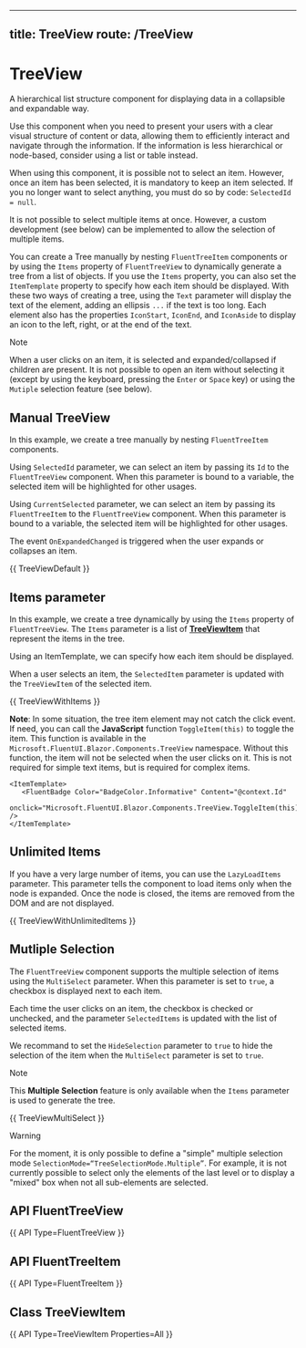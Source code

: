 
---
title: TreeView
route: /TreeView
---

# TreeView

A hierarchical list structure component for displaying data in a collapsible and expandable way.

Use this component when you need to present your users with a clear visual structure of content or data,
allowing them to efficiently interact and navigate through the information.
If the information is less hierarchical or node-based, consider using a list or table instead.

When using this component, it is possible not to select an item.
However, once an item has been selected, it is mandatory to keep an item selected.
If you no longer want to select anything, you must do so by code: `SelectedId = null`.

It is not possible to select multiple items at once. However, a custom development (see below) can be implemented to allow the selection of multiple items.

You can create a Tree manually by nesting `FluentTreeItem` components or by using the `Items` property of `FluentTreeView` to dynamically generate a tree from a list of objects.
If you use the `Items` property, you can also set the `ItemTemplate` property to specify how each item should be displayed.
With these two ways of creating a tree, using the `Text` parameter will display the text of the element, adding an ellipsis `...` if the text is too long.
Each element also has the properties `IconStart`, `IconEnd`, and `IconAside` to display an icon to the left, right, or at the end of the text.

> [!NOTE]
> When a user clicks on an item, it is selected and expanded/collapsed if children are present.
> It is not possible to open an item without selecting it (except by using the keyboard, pressing the `Enter` or `Space` key)
> or using the `Mutiple` selection feature (see below).

## Manual TreeView

In this example, we create a tree manually by nesting `FluentTreeItem` components.

Using `SelectedId` parameter, we can select an item by passing its `Id` to the `FluentTreeView` component.
When this parameter is bound to a variable, the selected item will be highlighted for other usages.

Using `CurrentSelected` parameter, we can select an item by passing its `FluentTreeItem` to the `FluentTreeView` component.
When this parameter is bound to a variable, the selected item will be highlighted for other usages.

The event `OnExpandedChanged` is triggered when the user expands or collapses an item.

{{ TreeViewDefault }}

## Items parameter

In this example, we create a tree dynamically by using the `Items` property of `FluentTreeView`.
The `Items` parameter is a list of [**TreeViewItem**](/TreeView#class-treeviewitem) that represent the items in the tree.

Using an ItemTemplate, we can specify how each item should be displayed.

When a user selects an item, the `SelectedItem` parameter is updated with the `TreeViewItem` of the selected item.

{{ TreeViewWithItems }}

**Note**:
In some situation, the tree item element may not catch the click event.
If need, you can call the **JavaScript** function `ToggleItem(this)` to toggle the item.
This function is available in the `Microsoft.FluentUI.Blazor.Components.TreeView` namespace.
Without this function, the item will not be selected when the user clicks on it.
This is not required for simple text items, but is required for complex items.

```razor
<ItemTemplate>
   <FluentBadge Color="BadgeColor.Informative" Content="@context.Id"
                onclick="Microsoft.FluentUI.Blazor.Components.TreeView.ToggleItem(this)" />
</ItemTemplate>
```

## Unlimited Items

If you have a very large number of items, you can use the `LazyLoadItems` parameter.
This parameter tells the component to load items only when the node is expanded.
Once the node is closed, the items are removed from the DOM and are not displayed.

{{ TreeViewWithUnlimitedItems }}

## Mutliple Selection

The `FluentTreeView` component supports the multiple selection of items using the `MultiSelect` parameter.
When this parameter is set to `true`, a checkbox is displayed next to each item.

Each time the user clicks on an item, the checkbox is checked or unchecked, and the parameter `SelectedItems`
is updated with the list of selected items.

We recommand to set the `HideSelection` parameter to `true` to hide the selection of the item when the `MultiSelect`
parameter is set to `true`.

> [!NOTE]
> This **Multiple Selection** feature is only available when the `Items` parameter is used to generate the tree.

{{ TreeViewMultiSelect }}

> [!WARNING]
> For the moment, it is only possible to define a "simple" multiple selection mode `SelectionMode=“TreeSelectionMode.Multiple”`.
> For example, it is not currently possible to select only the elements of the last level
> or to display a "mixed" box when not all sub-elements are selected.

## API FluentTreeView

{{ API Type=FluentTreeView }}

## API FluentTreeItem

{{ API Type=FluentTreeItem }}

## Class TreeViewItem

{{ API Type=TreeViewItem Properties=All }}
